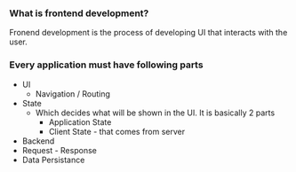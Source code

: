 ### What is frontend development?

Fronend development is the process of developing UI that interacts with the user.

### Every application must have following parts

- UI
  - Navigation / Routing
- State
  - Which decides what will be shown in the UI. It is basically 2 parts
    - Application State
    - Client State - that comes from server
- Backend
- Request - Response
- Data Persistance
